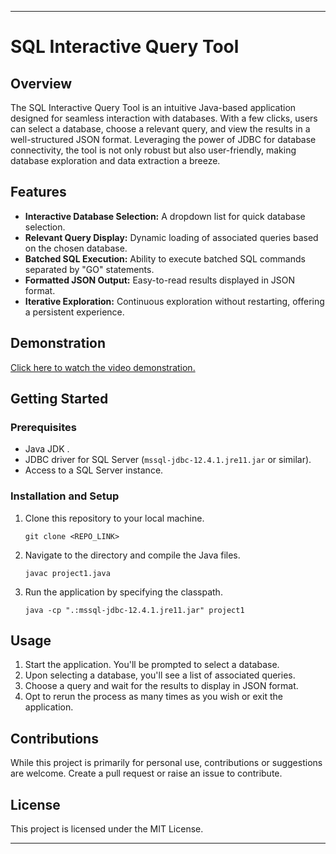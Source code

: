 
---

# SQL Interactive Query Tool

## Overview

The SQL Interactive Query Tool is an intuitive Java-based application designed for seamless interaction with databases. With a few clicks, users can select a database, choose a relevant query, and view the results in a well-structured JSON format. Leveraging the power of JDBC for database connectivity, the tool is not only robust but also user-friendly, making database exploration and data extraction a breeze.

## Features

- **Interactive Database Selection:** A dropdown list for quick database selection.
- **Relevant Query Display:** Dynamic loading of associated queries based on the chosen database.
- **Batched SQL Execution:** Ability to execute batched SQL commands separated by "GO" statements.
- **Formatted JSON Output:** Easy-to-read results displayed in JSON format.
- **Iterative Exploration:** Continuous exploration without restarting, offering a persistent experience.

## Demonstration

[Click here to watch the video demonstration.](URL_PLACEHOLDER)



## Getting Started

### Prerequisites

- Java JDK .
- JDBC driver for SQL Server (`mssql-jdbc-12.4.1.jre11.jar` or similar).
- Access to a SQL Server instance.

### Installation and Setup

1. Clone this repository to your local machine.
   ```
   git clone <REPO_LINK>
   ```


2. Navigate to the directory and compile the Java files.
   ```
   javac project1.java
   ```

3. Run the application by specifying the classpath.
   ```
   java -cp ".:mssql-jdbc-12.4.1.jre11.jar" project1
   ```

## Usage

1. Start the application. You'll be prompted to select a database.
2. Upon selecting a database, you'll see a list of associated queries.
3. Choose a query and wait for the results to display in JSON format.
4. Opt to rerun the process as many times as you wish or exit the application.

## Contributions

While this project is primarily for personal use, contributions or suggestions are welcome. Create a pull request or raise an issue to contribute.

## License

This project is licensed under the MIT License.

---
